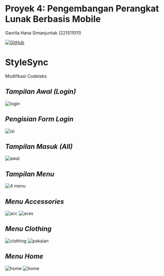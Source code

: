 # Proyek 4: Pengembangan Perangkat Lunak Berbasis Mobile
Gavrila Hana Simanjuntak (221511011)

[![GitHub](https://badgen.net/badge/icon/github?icon=github&label)](https://github.com/gavrilahana/proyek4_pt2)
# StyleSync
Modifikasi Codelabs
## _Tampilan Awal (Login)_
![login](https://github.com/gavrilahana/proyek4_pt3/assets/118156964/afa52f10-3f43-4af3-b5ec-525ba894a3aa)

## _Pengisian Form Login_
![isi](https://github.com/gavrilahana/proyek4_pt3/assets/118156964/5435bf09-6f04-4a8f-be8a-e5b1cdfafda2)

## _Tampilan Masuk (All)_
![awal](https://github.com/gavrilahana/proyek4_pt3/assets/118156964/40eb79c3-0289-475e-9539-c3b508df26aa)

## _Tampilan Menu_
![4 menu](https://github.com/gavrilahana/proyek4_pt3/assets/118156964/980f1146-348f-45ae-9ccd-cdf0e769f1db)

## _Menu Accessories_
![acc](https://github.com/gavrilahana/proyek4_pt3/assets/118156964/68ec2121-a10e-46dd-bf79-1fdaa1796f2c)
![aces](https://github.com/gavrilahana/proyek4_pt3/assets/118156964/dcf02d56-5392-4883-b919-44b6fe306217)

## _Menu Clothing_
![clothing](https://github.com/gavrilahana/proyek4_pt3/assets/118156964/d32bf6d7-e9fc-4202-9313-914dbcfe735b)
![pakaian](https://github.com/gavrilahana/proyek4_pt3/assets/118156964/e35ebf74-74f3-431c-a89e-207c48ea9d83)


## _Menu Home_
![home](https://github.com/gavrilahana/proyek4_pt3/assets/118156964/4954ecea-f51e-4807-aae3-b723e65c43de)
![home](https://github.com/gavrilahana/proyek4_pt3/assets/118156964/2bb6e25e-9869-4109-b203-d3fd32fac055)



